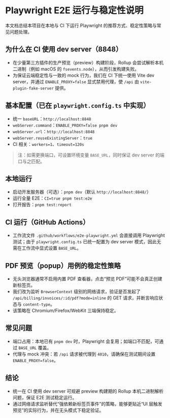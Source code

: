 # Playwright E2E 运行与稳定性说明

本文档总结本项目在本地与 CI 下运行 Playwright 的推荐方式、稳定性策略与常见问题处理。

## 为什么在 CI 使用 dev server（8848）

- 在少量第三方插件的生产预览（preview）构建阶段，Rollup 会尝试解析本机二进制（例如 macOS 的 `fsevents.node`），从而引发构建失败。
- 为保证云端稳定性与一致的 mock 行为，我们在 CI 下统一使用 Vite dev server，并通过 `ENABLE_PROXY=false` 显式禁用代理，使 `/api` 由 `vite-plugin-fake-server` 提供。

## 基本配置（已在 `playwright.config.ts` 中实现）

- 统一 `baseURL`：`http://localhost:8848`
- `webServer.command`：`ENABLE_PROXY=false pnpm dev`
- `webServer.url`：`http://localhost:8848`
- `webServer.reuseExistingServer`：`true`
- CI 相关：`workers=1`、`timeout=120s`

> 注：如需更换端口，可设置环境变量 `BASE_URL`，同时保证 dev server 的端口与之匹配。

## 本地运行

- 启动开发服务器（可选）：`pnpm dev`（默认 `http://localhost:8848/`）
- 运行全量 E2E：`CI=true pnpm test:e2e`
- 打开报告：`pnpm test:report`

## CI 运行（GitHub Actions）

- 工作流文件 `.github/workflows/e2e-playwright.yml` 会直接调用 Playwright 测试；由于 `playwright.config.ts` 已统一配置为 dev server 模式，因此无需在工作流中显式设置 `BASE_URL`。

## PDF 预览（popup）用例的稳定性策略

- 无头浏览器通常不启用内置 PDF 查看器，点击“预览 PDF”可能不会真正创建新标签页。
- 我们改为监听 `BrowserContext` 级别的网络请求，验证是否发起了 `/api/billing/invoices/:id/pdf?mode=inline` 的 GET 请求，并断言响应状态与 `content-type`。
- 该策略在 Chromium/Firefox/WebKit 三端保持稳定。

## 常见问题

- 端口占用：本地已有 `pnpm dev` 时，Playwright 会复用；如端口不匹配，可通过 `BASE_URL` 覆盖。
- 代理与 mock 冲突：若 `/api` 请求被代理到 `4010`，请确保在测试期间设置 `ENABLE_PROXY=false`。

## 结论

- 统一在 CI 使用 dev server 可规避 preview 构建期的 Rollup 本机二进制解析问题，保证 E2E 测试稳定运行。
- 通过网络请求监听替代“强依赖新标签页事件”的策略，能够更贴近“UI 层触发预览”的实际行为，并在无头模式下稳定验证。

